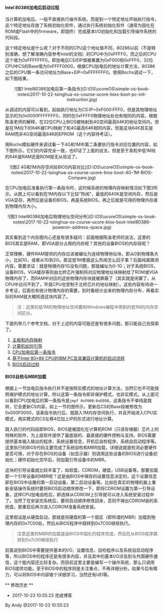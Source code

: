

#### Intel 80386加电后启动过程 ####

当计算机加电后，一般不直接执行操作系统，而是到一个特定地址开始执行指令，这个特定地址存放了系统初始化软件，通过执行系统初始化软件（通常为固化在ROM或Flash中的firmware，即固件）完成基本I/O初始化和加载引导操作系统的代码段。

这个特定地址是什么呢？对于不同的CPU这个地址值不同，80286以前（不是特别准确，想了解准确内容参考Intel的文档）的CPU中为0xFFFF0，而之后的CPU这个值为0xFFFFFFF0。即加电后CS/EIP值被重置为0xF000和0xFFF0，32位CPU中CS的Base值为0xFFFF0000，根据CPU加电后的地址计算方法，80386之后的CPU第一条访问地址为Base+EIP=0xFFFFFFF0。使用Bochs调试一下，如下图结果。

<div align="center">
![图1 Intel80386加电后第一条指令](D:\OS\ucoreOS\simple-os-book-notes\2017-10-22-tsinghua-os-course-ucore-bios-boot-pc-init-instruction.jpg)
</div>

从调试的内容可以看到，起始执行地址为CS:IP=0xF000:FFF0，但是其物理地址显示的为0x0000FFFFFFF0，同时在0xFFFF0物理地址处也有相同的内容。根据陈渝老师的解释，在32位CPU上BIOS被映射到4G空间最高64K的地址空间内，但是在1M向下的64K被CPU映射了和4G最高64K相同内容，但是这块64K其实是RAM而非4G空间最高64K的EPROM（这个内容待考证）。

用Bochs模拟硬件来调试看一下4G和1M中第二条要执行指令对应位置的内容，如下图所示。它们的内容完全一致，也印证了上面的说法，但是至于真机中低1M处的64K是RAM还是ROM就无从验证了。

<div align="center">
![图2 4G和1M内存空间处BIOS内容对比](D:\OS\ucoreOS\simple-os-book-notes\2017-10-22-tsinghua-os-course-ucore-bios-boot-4G-1M-BIOS-Compare.jpg)
</div>

在CPU加电后准备执行第一条指令时，这时候系统的物理内存映射情况如下图3所示。从图上可以看到在1M内存以下比较“热闹”，最低的640K是空闲内存，然后是VGA显存，再然后是设备的BIOS，再是系统BIOS，再之后就是可用的物理内存直到物理内存大小。

<div align="center">
![图3 Intel80386加电后物理地址空间分布](D:\OS\ucoreOS\simple-os-book-notes\2017-10-22-tsinghua-os-course-ucore-bios-boot-intel80386-poweron-address-space.jpg)
</div>

其实看到这个内存图内心还是有很多疑问：前面根据陈渝老师的说法，这里的BIOS其实是RAM，那VGA部分占用的内存呢？其他的设备BIOS的内存段呢？

正常理解，硬件RAM提供的内存应该被编址为连续物理地址块，即从0到物理条大小，比如1G，或者从1G到2G。那这低1M里面这么热闹怎么回子事？后面纯属猜测内容，需要求证：就是物理内存1G没有问题，那就编址为0-1G；对于系统BIOS，设备BIOS，VGA缓存等则由北桥芯片强制将对应物理地址块映射给了ROM或VGA物理内存了，而RAM中对应的这些物理内存块就被屏蔽了（其实就是闲置了，从CPU中访问不到了，毕竟CPU也受制于北桥芯片的地址映射）。这些内容有待进一步考证，后面也有统计物理内存的需要，到时看统计出来的物理内存分布，再看实际的RAM就大概知道这块内容了。

> 注：这里的低1M的物理地址空间要和Windows编程中用到的低1M的内存空间区分。

下面列举几个参考文档，对于上述的内容可能还是有很多问题，那只能自己去探索了。

1. [主板和内存映射](http://liaoph.com/motherboard-and-memory-map/)
2. [计算机如何引导](http://liaoph.com/how-computers-boot-up/)
3. [CPU加电后第一条指令](http://blog.csdn.net/u011523762/article/details/52972572)
4. [基于Intel 80×86 CPU的IBM PC及其兼容计算机的启动流程](https://yq.aliyun.com/articles/15221)
5. [BIOS启动过程](https://github.com/chyyuu/ucore_os_docs/blob/master/lab1/lab1_3_1_bios_booting.md)

#### BIOS自检与MBR加载 ####

根据上一节加电后指令执行并不是按照实模式的地址计算方法，当然它也不可能按照保护模式的地址计算，所以这第一条指令即非保护模式，也非实模式。从上面可以看到CPU加电后的第一条指令是`jmpf 0xF000:0xE05B`，这条指令不单纯是跳转，它会更新CS内容，如上一节的图所示，更新后CS的Base段被修改为0x000F0000，该条指令执行后，就跳入1M内存空间执行，并且开始进入CPU实模式，用实模式的CS左移4位加上IP的形式进行地址计算。

跳入执行的代码段即BIOS，BIOS是被固化在计算机ROM（只读存储器）芯片上的特殊的软件，为上层软件提供了最底层的、最直接的硬件控制与支持。BIOS需要提供基本输入输出的程序，系统设置信息，开机后自检程序，系统自启动程序等。这里执行的BIOS代码主要完成了系统自检和MBR加载，详细说就是检测必要硬件是否可用，对于存在BIOS的设备（如显示器）则调用这些设备的BIOS进行设备初始化；硬件初始化完毕后，则加载引导设备中的MBR。

这块的引导设备就比较丰富了，如软盘，CDROM，硬盘，USB设备等。那要加载那一个引导设备的MBR呢？这是由BIOS中保存的设置信息决定的，这个设置信息即在BIOS中设置的第一启动设备，第二启动设备等。比如在真实的物理机器上重新安装操作系统时要将BIOS启动顺序修改一下，即将CDROM设置为第一引导设备，这样CPU加电自检后，即选择从CDROM上引导就可以进入系统安装过程中了。当然了在安装完系统后，要将启动顺序修改回来，否则不弹出CDROM装的系统盘，那重启后再次进入CDROM准备系统安装。

这里假设是从硬盘启动，那就是将硬盘的第一个扇区（即所谓的MBR）加载到物理内存的0x7C00处，然后从BIOS程序中跳转到0x7C00继续执行。

> 注意这里的MBR的加载是由BIOS中固化的程序完成，然后在从BIOS程序跳转到0x7c00继续执行

前面说到BIOS中需要提供基本的I/O，设置信息，自检程序以及系统自启动程序等，所以BIOS中的程序还是有很多内容，并且其中的基本I/O涉及到与外围硬件通信，这个能内容还比较复杂。而目前这里主要是编写一个操作系统，那么只调用BIOS提供功能，至于BIOS中的程序则是关注重点，不再详细分析。如果今后有精力，可以将BIOS中内容做个详细学习，当然还有UEI等。

** 修改历史 **

* 2017-10-23 10:55:23 完成博客

By Andy @2017-10-23 10:55:23
